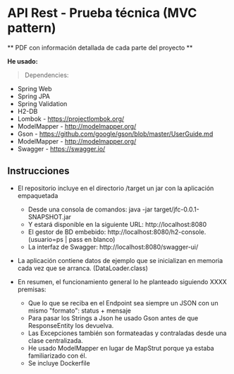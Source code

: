 # API Rest  - Prueba técnica (MVC pattern)

** PDF con información detallada de cada parte del proyecto ** 



**He usado:**  
> Dependencies:
* Spring Web
* Spring JPA
* Spring Validation
* H2-DB
* Lombok - https://projectlombok.org/
* ModelMapper - http://modelmapper.org/
* Gson - https://github.com/google/gson/blob/master/UserGuide.md
* ModelMapper - http://modelmapper.org/
* Swagger - https://swagger.io/


Instrucciones
-------------

- El repositorio incluye en el directorio /target un jar con la aplicación empaquetada
    - Desde una consola de comandos:  java -jar target/jfc-0.0.1-SNAPSHOT.jar
    - Y estará disponible en la siguiente URL: http://localhost:8080
    - El gestor de BD embebido: http://localhost:8080/h2-console. (usuario=ps | pass en blanco)
    - La interfaz de Swagger: http://localhost:8080/swagger-ui/

- La aplicación contiene datos de ejemplo que se inicializan en memoria cada vez que se arranca. (DataLoader.class)
    
- En resumen, el funcionamiento general lo he planteado siguiendo XXXX premisas:
    - Que lo que se reciba en el Endpoint sea siempre un JSON con un mismo "formato": status + mensaje
	- Para pasar los Strings a Json he usado Gson antes de que ResponseEntity los devuelva.
    - Las Excepciones también son formateadas y contraladas desde una clase centralizada.
    - He usado ModelMapper en lugar de MapStrut porque ya estaba familiarizado con él.
	- Se incluye Dockerfile

